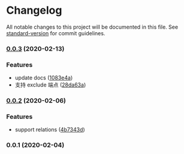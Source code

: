 # Changelog

All notable changes to this project will be documented in this file. See [standard-version](https://github.com/conventional-changelog/standard-version) for commit guidelines.

### [0.0.3](https://github.com/forsigner/tie-graphql-crud/compare/v0.0.2...v0.0.3) (2020-02-13)


### Features

* update docs ([1083e4a](https://github.com/forsigner/tie-graphql-crud/commit/1083e4ac944ffd831f682741d67a947b54948109))
* 支持 exclude 端点 ([28da63a](https://github.com/forsigner/tie-graphql-crud/commit/28da63a54c3ebc92e8180f6aec881bd10fe220ac))

### [0.0.2](https://github.com/forsigner/tie-graphql-crud/compare/v0.0.1...v0.0.2) (2020-02-06)


### Features

* support relations ([4b7343d](https://github.com/forsigner/tie-graphql-crud/commit/4b7343d3b2eac9544eaf454f9524b94ab8e6f2ce))

### 0.0.1 (2020-02-04)
